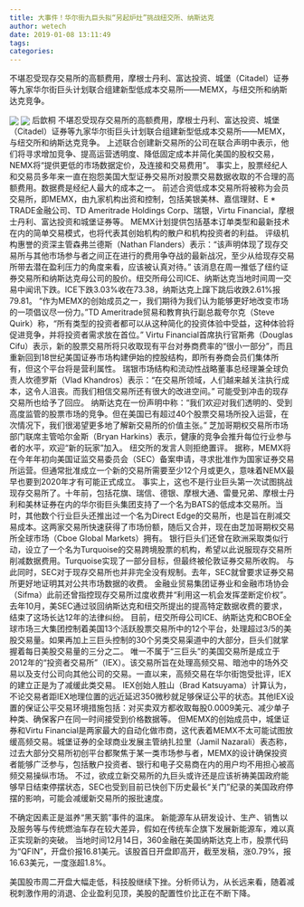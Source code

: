 ```yaml
---
title: 大事件！华尔街九巨头拟“另起炉灶”挑战纽交所、纳斯达克
author: wetech
date: 2019-01-08 13:11:49
tags: 
categories: 
---
```

不堪忍受现存交易所的高额费用，摩根士丹利、富达投资、城堡（Citadel）证券等九家华尔街巨头计划联合组建新型低成本交易所——MEMX，与纽交所和纳斯达克竞争。
<!-- more -->
<img align="center" border="0" src="https://imgcdn.yicai.com/uppics/images/2019/01/506101433e7088ea38c084d4631d2b15.jpg" />
<img align="center" border="0" src="https://imgcdn.yicai.com/uppics/images/2019/01/aa5ad792e77265e9330b654a69fae20c.jpg" />
后歆桐
不堪忍受现存交易所的高额费用，摩根士丹利、富达投资、城堡（Citadel）证券等九家华尔街巨头计划联合组建新型低成本交易所——MEMX，与纽交所和纳斯达克竞争。
上述联合创建新交易所的公司在联合声明中表示，他们将寻求增加竞争、提高运营透明度、降低固定成本并简化美国的股权交易，NEMX将“提供更低的市场数据定价，及连接和交易费用”。
事实上，股票经纪人和交易员多年来一直在抱怨美国大型证券交易所对股票交易数据收取的不合理的高额费用。数据费是经纪人最大的成本之一。
前述合资低成本交易所将被称为会员交易所，即MEMX，由九家机构出资和控制，包括美银美林、嘉信理财、E * TRADE金融公司、TD Ameritrade Holdings Corp、瑞银，Virtu Financial，摩根士丹利、富达投资和城堡证券等。
MEMX计划提供包括基本订单类型和最新技术在内的简单交易模式，也将代表其创始机构的散户和机构投资者的利益。
评级机构惠誉的资深主管森弗兰德斯（Nathan Flanders）表示：“该声明体现了现存交易所与其他市场参与者之间正在进行的费用争夺战的最新战况，至少从给现存交易所带去潜在盈利压力的角度来看，应该被认真对待。”
该消息在周一推低了纽约证券交易所和纳斯达克母公司的股价。纽交所母公司ICE、纳斯达克当地时间周一交易中闻讯下跌。ICE下跌3.03%收在73.38，纳斯达克上蹿下跳后收跌2.61%报79.81。
“作为MEMX的创始成员之一，我们期待为我们认为能够更好地改变市场的一项倡议尽一份力。”TD Ameritrade贸易和教育执行副总裁夸尔克（Steve Quirk）称，“所有类型的投资者都可以从这种简化的投资体验中受益，这种体验将促进竞争，并将投资者需求放在首位。”
Virtu Financial首席执行官斯弗（Douglas Cifu）表示，新的股票交易所将只收取现有平台对券商费率的“很小一部分”，而且重新回到18世纪美国证券市场构建伊始的控股结构，即所有券商会员们集体所有，但这个平台将是营利属性。
瑞银市场结构和流动性战略董事总经理兼全球负责人坎德罗斯（Vlad Khandros）表示：“在交易所领域，人们越来越关注执行成本，这令人沮丧。而我们相信交易所还有很大的改进空间。”
可能受到冲击的现存交易所也给予了回应。
纳斯达克在一份声明中称：“我们欢迎对我们透明的、受到高度监管的股票市场的竞争。但在美国已有超过40个股票交易场所投入运营，在次情况下，我们很渴望更多地了解新交易所的价值主张。”
芝加哥期权交易所市场部门联席主管哈尔金斯（Bryan Harkins）表示，健康的竞争会推升每位行业参与者的水平，欢迎“新的玩家”加入。
纽交所的发言人则拒绝置评。
据称，MEMX将在今年年初向美国证监交易委员会（SEC）备案申请，寻求批准作为国家证券交易所运营。但通常批准成立一个新的交易所需要至少12个月或更久，意味着NEMX最早也要到2020年才有可能正式成立。
事实上，这也不是行业巨头第一次试图挑战现存交易所了。十年前，包括花旗、瑞信、德银、摩根大通、雷曼兄弟、摩根士丹利和美林证券在内的华尔街巨头集团支持了一个名为BATS的低成本交易所。当时，其他数个行业巨头还推出过一个名为Direct Edge的交易所，也是旨在削减交易成本。这两家交易所快速获得了市场份额，随后又合并，现在由芝加哥期权交易所全球市场（Cboe Global Markets）拥有。
银行巨头们还曾在欧洲采取类似行动，设立了一个名为Turquoise的交易跨境股票的机构，希望以此说服现存交易所削减数据费用。Turquoise实现了一部分目标，但最终被伦敦证券交易所收购。
与此同时，SEC对于现存交易所也并非完全没有规制。去年，SEC就曾要求证券交易所更好地证明其对公共市场数据的收费。
金融业贸易集团证券业和金融市场协会（Sifma）此前还曾指控现存交易所过度收费并“利用这一机会发挥垄断定价权”。去年10月，美SEC通过驳回纳斯达克和纽交所提出的提高特定数据收费的要求，结束了这场长达12年的法律纠纷。
目前，纽交所母公司ICE、纳斯达克和CBOE全球市场三大集团控制着美国13个活跃股票交易所中的12个平台，处理超过3/5的美股交易量。如果再加上三巨头控制的30个另类交易渠道中的大部分，巨头们就掌握着每日美股交易量的三分之二。
唯一不属于“三巨头”的美国交易所是成立于2012年的“投资者交易所”（IEX）。该交易所旨在处理高频交易、暗池中的场外交易以及支付公司向其他公司的交易。一直以来，高频交易在华尔街饱受批评，IEX的建立正是为了减缓此类交易。
IEX创始人胜山（Brad Katsuyama）计算认为，不论交易者距IEX地理位置的远近延迟350微秒就足够保证公平的状态。其他IEX设置的保证公平交易环境措施包括：对买卖双方都收取每股0.0009美元、减少单子种类、确保客户在同一时间接受到价格数据等。
但MEMX的创始成员中，城堡证券和Virtu Financial是两家最大的自动化做市商，这代表着MEMX不太可能试图放缓高频交易。城堡证券的全球商业发展主管纳扎拉里（Jamil Nazarali）表态称，过去大部分交易所初创平台都聚焦于某一类市场参与者，MEMX的设计确保投资者能够广泛参与，包括散户投资者、银行和电子交易商在内的用户均不用担心被高频交易操纵市场。
不过，欲成立新交易所的九巨头或许还是应该祈祷美国政府能够早日结束停摆状态，SEC也受到目前已快创下历史最长“关门”纪录的美国政府停摆的影响，可能会减缓新交易所的报批速度。
 
 
不确定因素正是滋养“黑天鹅”事件的温床。
新能源车从研发设计、生产、销售以及服务等与传统燃油车存在较大差异，假如在传统车企旗下发展新能源车，难以真正实现新的突破。
当地时间12月14日，360金融在美国纳斯达克上市，股票代码为“QFIN”，开盘价报16.81美元。该股首日开盘即高开，截至发稿，涨0.79%，报16.63美元，一度涨超1.8%。
美国股市周二开盘大幅走低，科技股继续下挫。分析师认为，从长远来看，随着减税刺激作用的消退、企业盈利见顶，美股的配置性价比正在不断下降。
